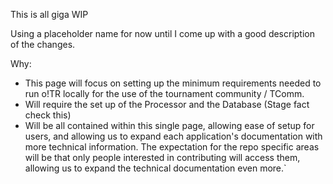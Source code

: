 This is all giga WIP

Using a placeholder name for now until I come up with a good description of the changes.

Why:

- This page will focus on setting up the minimum requirements needed to run o!TR locally for the use of the tournament community / TComm.
- Will require the set up of the Processor and the Database (Stage fact check this)
- Will be all contained within this single page, allowing ease of setup for users, and allowing us to expand each application's documentation with more technical information. The expectation for the repo specific areas will be that only people interested in contributing will access them, allowing us to expand the technical documentation even more.`
